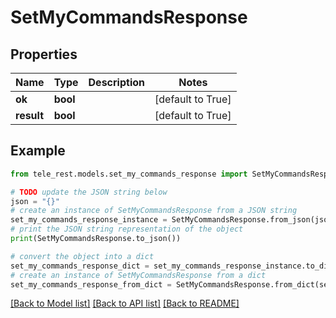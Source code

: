 # SetMyCommandsResponse


## Properties

Name | Type | Description | Notes
------------ | ------------- | ------------- | -------------
**ok** | **bool** |  | [default to True]
**result** | **bool** |  | [default to True]

## Example

```python
from tele_rest.models.set_my_commands_response import SetMyCommandsResponse

# TODO update the JSON string below
json = "{}"
# create an instance of SetMyCommandsResponse from a JSON string
set_my_commands_response_instance = SetMyCommandsResponse.from_json(json)
# print the JSON string representation of the object
print(SetMyCommandsResponse.to_json())

# convert the object into a dict
set_my_commands_response_dict = set_my_commands_response_instance.to_dict()
# create an instance of SetMyCommandsResponse from a dict
set_my_commands_response_from_dict = SetMyCommandsResponse.from_dict(set_my_commands_response_dict)
```
[[Back to Model list]](../README.md#documentation-for-models) [[Back to API list]](../README.md#documentation-for-api-endpoints) [[Back to README]](../README.md)


